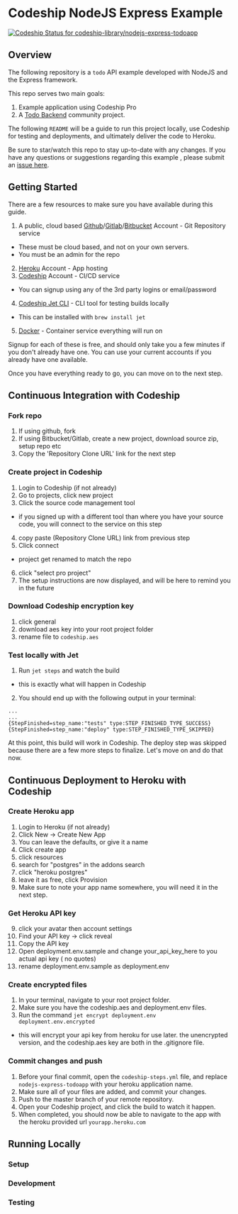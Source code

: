 # Codeship NodeJS Express Example

[ ![Codeship Status for codeship-library/nodejs-express-todoapp](https://app.codeship.com/projects/a0b6ad70-ec6f-0134-81d5-1ac2cf405306/status?branch=master)](https://app.codeship.com/projects/208313)

## Overview
The following repository is a `todo` API example developed with NodeJS and the Express framework.

This repo serves two main goals:

1. Example application using Codeship Pro
2. A [Todo Backend]() community project.  

The following `README` will be a guide to run this project locally, use Codeship for testing and deployments, and ultimately deliver the code to Heroku.

Be sure to star/watch this repo to stay up-to-date with any changes. If you have any questions or suggestions regarding this example , please submit an [issue here]().

## Getting Started
There are a few resources to make sure you have available during this guide.

1. A public, cloud based [Github](https://github.com/join)/[Gitlab](https://gitlab.com/users/sign_in#register)/[Bitbucket](https://bitbucket.org/account/signup/) Account - Git Repository service
  + These must be cloud based, and not on your own servers.
  + You must be an admin for the repo
2. [Heroku](https://signup.heroku.com/) Account - App hosting
3. [Codeship](https://app.codeship.com/registrations/new) Account - CI/CD service
  + You can signup using any of the 3rd party logins or email/password
4. [Codeship Jet CLI]() - CLI tool for testing builds locally
  + This can be installed with `brew install jet`
5. [Docker]() - Container service everything will run on

Signup for each of these is free, and should only take you a few minutes if you don't already have one.  You can use your current accounts if you already have one available.

Once you have everything ready to go, you can move on to the next step.

## Continuous Integration with Codeship

### Fork repo

1. If using github, fork
2. If using Bitbucket/Gitlab, create a new project, download source zip, setup repo etc
3. Copy the 'Repository Clone URL' link for the next step

### Create project in Codeship

1. Login to Codeship (if not already)
2. Go to projects, click new project
3. Click the source code management tool
 + if you signed up with a different tool than where you have your source code, you will connect to the service on this step
4. copy paste (Repository Clone URL) link from previous step
5. Click connect
  + project get renamed to match the repo
6. click "select pro project"
7. The setup instructions are now displayed, and will be here to remind you in the future

### Download Codeship encryption key
1. click general
2. download aes key into your root project folder
3. rename file to `codeship.aes`

### Test locally with Jet

1. Run `jet steps` and watch the build
  + this is exactly what will happen in Codeship
2. You should end up with the following output in your terminal:

```
...
...
{StepFinished=step_name:"tests" type:STEP_FINISHED_TYPE_SUCCESS}
{StepFinished=step_name:"deploy" type:STEP_FINISHED_TYPE_SKIPPED}
```

At this point, this build will work in Codeship.  The deploy step was skipped because there are a few more steps to finalize. Let's move on and do that now.

## Continuous Deployment to Heroku with Codeship

### Create Heroku app
1. Login to Heroku (if not already)
2. Click New -> Create New App
3. You can leave the defaults, or give it a name
4. Click create app
5. click resources
6. search for "postgres" in the addons search
7. click "heroku postgres"
8. leave it as free, click Provision
9. Make sure to note your app name somewhere, you will need it in the next step.

### Get Heroku API key
9. click your avatar then account settings
10. Find your API key -> click reveal
11. Copy the API key
12. Open deployment.env.sample and change your_api_key_here to you actual api key ( no quotes)
13. rename deployment.env.sample as deployment.env

### Create encrypted files

1. In your terminal, navigate to your root project folder.
2. Make sure you have the codeship.aes and deployment.env files.
3. Run the command `jet encrypt deployment.env deployment.env.encrypted`
  + this will encrypt your api key from heroku for use later. the unencrypted version, and the codeship.aes key are both in the .gitignore file.


### Commit changes and push

1. Before your final commit, open the `codeship-steps.yml` file, and replace
`nodejs-express-todoapp` with your heroku application name.
2. Make sure all of your files are added, and commit your changes.
3. Push to the master branch of your remote repository.
4. Open your Codeship project, and click the build to watch it happen.
5. When completed, you should now be able to navigate to the app with the heroku provided url `yourapp.heroku.com`


## Running Locally

### Setup

### Development

### Testing
